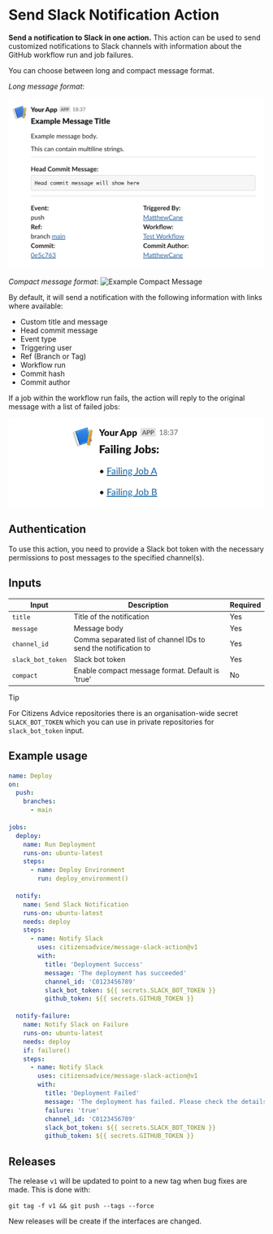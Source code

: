 # Send Slack Notification Action

**Send a notification to Slack in one action.** This action can be used to send customized notifications to Slack channels with information about the GitHub workflow run and job failures.  

You can choose between long and compact message format.  

_Long message format_:

![Example Message](examples/message-example.png)

_Compact message format_:
![Example Compact Message](examples/compact-message-example.png)

By default, it will send a notification with the following information with links where available:

- Custom title and message
- Head commit message
- Event type
- Triggering user
- Ref (Branch or Tag)
- Workflow run
- Commit hash
- Commit author

If a job within the workflow run fails, the action will reply to the original message with a list of failed jobs:

![Example Message](examples/comment-example.png)

## Authentication

To use this action, you need to provide a Slack bot token with the necessary permissions to post messages to the specified channel(s).

## Inputs

| Input             | Description                                                     | Required |
| ----------------- | --------------------------------------------------------------- | -------- |
| `title`           | Title of the notification                                       | Yes      |
| `message`         | Message body                                                    | Yes      |
| `channel_id`      | Comma separated list of channel IDs to send the notification to | Yes      |
| `slack_bot_token` | Slack bot token                                                 | Yes      |
| `compact`         | Enable compact message format. Default is 'true'                | No       |

> [!TIP]
> For Citizens Advice repositories there is an organisation-wide secret `SLACK_BOT_TOKEN` which you can use in private repositories for `slack_bot_token` input.

## Example usage

```yaml
name: Deploy
on:
  push:
    branches:
      - main

jobs:
  deploy:
    name: Run Deployment
    runs-on: ubuntu-latest
    steps:
      - name: Deploy Environment
        run: deploy_environment()

  notify:
    name: Send Slack Notification
    runs-on: ubuntu-latest
    needs: deploy
    steps:
      - name: Notify Slack
        uses: citizensadvice/message-slack-action@v1
        with:
          title: 'Deployment Success'
          message: 'The deployment has succeeded'
          channel_id: 'C0123456789'
          slack_bot_token: ${{ secrets.SLACK_BOT_TOKEN }}
          github_token: ${{ secrets.GITHUB_TOKEN }}

  notify-failure:
    name: Notify Slack on Failure
    runs-on: ubuntu-latest
    needs: deploy
    if: failure()
    steps:
      - name: Notify Slack
        uses: citizensadvice/message-slack-action@v1
        with:
          title: 'Deployment Failed'
          message: 'The deployment has failed. Please check the details below.'
          failure: 'true'
          channel_id: 'C0123456789'
          slack_bot_token: ${{ secrets.SLACK_BOT_TOKEN }}
          github_token: ${{ secrets.GITHUB_TOKEN }}
```

## Releases

The release `v1` will be updated to point to a new tag when bug fixes are made. This is done with:

`git tag -f v1 && git push --tags --force`

New releases will be create if the interfaces are changed.
